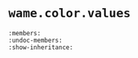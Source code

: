 # `wame.color.values`
```{automodule} wame.color.values
:members:
:undoc-members:
:show-inheritance:
```